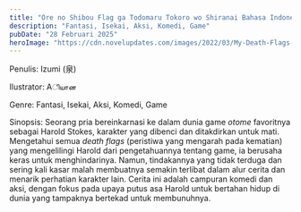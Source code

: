 ```yaml
---
title: "Ore no Shibou Flag ga Todomaru Tokoro wo Shiranai Bahasa Indonesia"
description: "Fantasi, Isekai, Aksi, Komedi, Game"
pubDate: "28 Februari 2025"
heroImage: "https://cdn.novelupdates.com/images/2022/03/My-Death-Flags-Show-No-Sign-of-Ending.jpg"
---
```


Penulis: Izumi (泉)

Ilustrator: Aியான

Genre: Fantasi, Isekai, Aksi, Komedi, Game

Sinopsis: Seorang pria bereinkarnasi ke dalam dunia game *otome* favoritnya sebagai Harold Stokes, karakter yang dibenci dan ditakdirkan untuk mati. Mengetahui semua *death flags* (peristiwa yang mengarah pada kematian) yang mengelilingi Harold dari pengetahuannya tentang game, ia berusaha keras untuk menghindarinya. Namun, tindakannya yang tidak terduga dan sering kali kasar malah membuatnya semakin terlibat dalam alur cerita dan menarik perhatian karakter lain. Cerita ini adalah campuran komedi dan aksi, dengan fokus pada upaya putus asa Harold untuk bertahan hidup di dunia yang tampaknya bertekad untuk membunuhnya.
